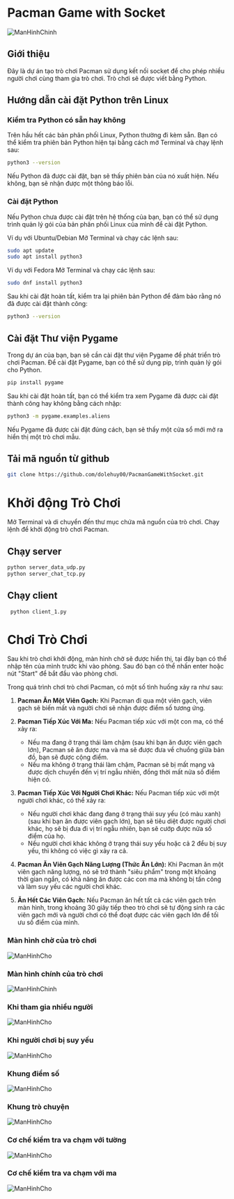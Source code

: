 # Pacman Game with Socket
![ManHinhChinh](img_page/manHinhChoi.png)
## Giới thiệu

Đây là dự án tạo trò chơi Pacman sử dụng kết nối socket để cho phép nhiều người chơi cùng tham gia trò chơi. Trò chơi sẽ được viết bằng Python.

## Hướng dẫn cài đặt Python trên Linux

### Kiểm tra Python có sẵn hay không

Trên hầu hết các bản phân phối Linux, Python thường đi kèm sẵn. Bạn có thể kiểm tra phiên bản Python hiện tại bằng cách mở Terminal và chạy lệnh sau:

```bash
python3 --version
```
Nếu Python đã được cài đặt, bạn sẽ thấy phiên bản của nó xuất hiện. Nếu không, bạn sẽ nhận được một thông báo lỗi.

### Cài đặt Python
Nếu Python chưa được cài đặt trên hệ thống của bạn, bạn có thể sử dụng trình quản lý gói của bản phân phối Linux của mình để cài đặt Python.

Ví dụ với Ubuntu/Debian
Mở Terminal và chạy các lệnh sau:

```bash
sudo apt update
sudo apt install python3
```

Ví dụ với Fedora
Mở Terminal và chạy các lệnh sau:

```bash
sudo dnf install python3
```

Sau khi cài đặt hoàn tất, kiểm tra lại phiên bản Python để đảm bảo rằng nó đã được cài đặt thành công:
```bash
python3 --version
```

## Cài đặt Thư viện Pygame
Trong dự án của bạn, bạn sẽ cần cài đặt thư viện Pygame để phát triển trò chơi Pacman. Để cài đặt Pygame, bạn có thể sử dụng pip, trình quản lý gói cho Python.

```bash
pip install pygame
```

Sau khi cài đặt hoàn tất, bạn có thể kiểm tra xem Pygame đã được cài đặt thành công hay không bằng cách nhập:

```bash
python3 -m pygame.examples.aliens
```

Nếu Pygame đã được cài đặt đúng cách, bạn sẽ thấy một cửa sổ mới mở ra hiển thị một trò chơi mẫu.


## Tải mã nguồn từ github

```bash
git clone https://github.com/dolehuy00/PacmanGameWithSocket.git
```

# Khởi động Trò Chơi
Mở Terminal và di chuyển đến thư mục chứa mã nguồn của trò chơi. Chạy lệnh để khởi động
trò chơi Pacman.
## Chạy server

```bash
python server_data_udp.py
python server_chat_tcp.py
```

##  Chạy client

```bash
 python client_1.py
```

# Chơi Trò Chơi

Sau khi trò chơi khởi động, màn hình chờ sẽ được hiển thị, tại đây bạn có thể nhập tên của mình trước khi vào phòng. Sau đó bạn có thể nhấn enter hoặc nút "Start" để bắt đầu vào phòng chơi.

Trong quá trình chơi trò chơi Pacman, có một số tình huống xảy ra như sau:

1. **Pacman Ăn Một Viên Gạch:** Khi Pacman đi qua một viên gạch, viên gạch sẽ biến mất và người chơi sẽ nhận được điểm số tương ứng.

2. **Pacman Tiếp Xúc Với Ma:** Nếu Pacman tiếp xúc với một con ma, có thể xảy ra:
   - Nếu ma đang ở trạng thái làm chậm (sau khi bạn ăn được viên gạch lớn), Pacman sẽ ăn được ma và ma sẽ được đưa về chuồng giữa bản đồ, bạn sẽ được cộng điểm.
   - Nếu ma không ở trạng thái làm chậm, Pacman sẽ bị mất mạng và được dịch chuyển đến vị trí ngẫu nhiên, đồng thời mất nửa số điểm hiện có.

3. **Pacman Tiếp Xúc Với Người Chơi Khác:** Nếu Pacman tiếp xúc với một người chơi khác, có thể xảy ra:
   - Nếu người chơi khác đang đang ở trạng thái suy yếu (có màu xanh) (sau khi bạn ăn được viên gạch lớn), bạn sẽ tiêu diệt được người chơi khác, họ sẽ bị đưa đi vị trí ngẫu nhiên, bạn sẽ cướp được nửa số điểm của họ.
   - Nếu người chơi khác không ở trạng thái suy yếu hoặc cả 2 đểu bị suy yếu, thì không có việc gì xảy ra cả.

4. **Pacman Ăn Viên Gạch Năng Lượng (Thức Ăn Lớn):** Khi Pacman ăn một viên gạch năng lượng, nó sẽ trở thành "siêu phẩm" trong một khoảng thời gian ngắn, có khả năng ăn được các con ma mà không bị tấn công và làm suy yếu các người chơi khác.

5. **Ăn Hết Các Viên Gạch:** Nếu Pacman ăn hết tất cả các viên gạch trên màn hình, trong khoảng 30 giây tiếp theo trò chơi sẽ tự động sinh ra các viên gạch mới và người chơi có thể đoạt được các viên gạch lớn để tối ưu số điểm của mình.

### Màn hình chờ của trò chơi
![ManHinhCho](img_page/manHinhCho.png)


### Màn hình chính của trò chơi
![ManHinhChinh](img_page/manHinhChoi.png)


### Khi tham gia nhiều người
![ManHinhCho](img_page/manHinhTroChoi.png)


### Khi người chơi bị suy yếu
![ManHinhCho](img_page/otherPlayerWeaken.png)

### Khung điểm số
![ManHinhCho](img_page/score.png)

### Khung trò chuyện
![ManHinhCho](img_page/messageBox.png)

### Cơ chế kiểm tra va chạm với tường
![ManHinhCho](img_page/check_collision_wall.png)

### Cơ chế kiểm tra va chạm với ma
![ManHinhCho](img_page/collision_ghost.png)
